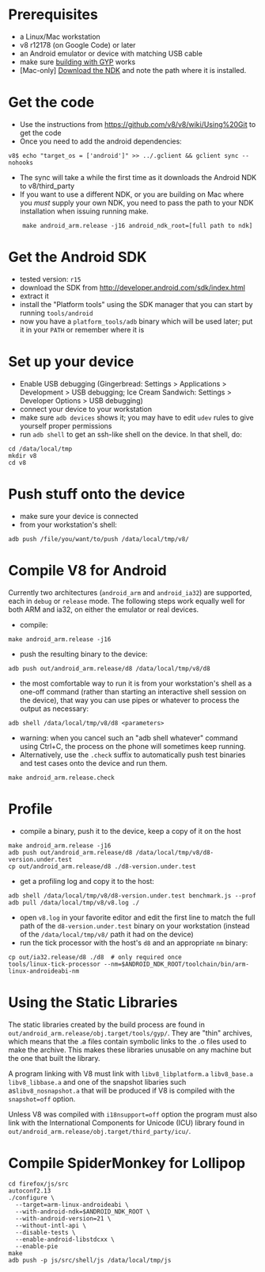 # Prerequisites
  * a Linux/Mac workstation
  * v8 r12178 (on Google Code) or later
  * an Android emulator or device with matching USB cable
  * make sure [building with GYP](https://github.com/v8/v8/wiki/Building%20with%20Gyp) works
  * [Mac-only] [Download the NDK](http://developer.android.com/ndk/downloads/index.html) and note the path where it is installed. 


# Get the code

  * Use the instructions from https://github.com/v8/v8/wiki/Using%20Git to get the code
  * Once you need to add the android dependencies:
```
v8$ echo "target_os = ['android']" >> ../.gclient && gclient sync --nohooks
```
  * The sync will take a while the first time as it downloads the Android NDK to v8/third\_party
  * If you want to use a different NDK, or you are building on Mac where you *must* supply your own NDK, you need to pass the path to your NDK installation when issuing running make.
```
    make android_arm.release -j16 android_ndk_root=[full path to ndk]
```


# Get the Android SDK
  * tested version: `r15`
  * download the SDK from http://developer.android.com/sdk/index.html
  * extract it
  * install the "Platform tools" using the SDK manager that you can start by running `tools/android`
  * now you have a `platform_tools/adb` binary which will be used later; put it in your `PATH` or remember where it is


# Set up your device
  * Enable USB debugging (Gingerbread: Settings > Applications > Development > USB debugging; Ice Cream Sandwich: Settings > Developer Options > USB debugging)
  * connect your device to your workstation
  * make sure `adb devices` shows it; you may have to edit `udev` rules to give yourself proper permissions
  * run `adb shell` to get an ssh-like shell on the device. In that shell, do:
```
cd /data/local/tmp
mkdir v8
cd v8
```


# Push stuff onto the device
  * make sure your device is connected
  * from your workstation's shell:
```
adb push /file/you/want/to/push /data/local/tmp/v8/
```


# Compile V8 for Android
Currently two architectures (`android_arm` and `android_ia32`) are supported, each in `debug` or `release` mode. The following steps work equally well for both ARM and ia32, on either the emulator or real devices.
  * compile:
```
make android_arm.release -j16
```
  * push the resulting binary to the device:
```
adb push out/android_arm.release/d8 /data/local/tmp/v8/d8
```
  * the most comfortable way to run it is from your workstation's shell as a one-off command (rather than starting an interactive shell session on the device), that way you can use pipes or whatever to process the output as necessary:
```
adb shell /data/local/tmp/v8/d8 <parameters>
```
  * warning: when you cancel such an "adb shell whatever" command using Ctrl+C, the process on the phone will sometimes keep running.
  * Alternatively, use the `.check` suffix to automatically push test binaries and test cases onto the device and run them.
```
make android_arm.release.check
```


# Profile
  * compile a binary, push it to the device, keep a copy of it on the host
```
make android_arm.release -j16
adb push out/android_arm.release/d8 /data/local/tmp/v8/d8-version.under.test
cp out/android_arm.release/d8 ./d8-version.under.test
```
  * get a profiling log and copy it to the host:
```
adb shell /data/local/tmp/v8/d8-version.under.test benchmark.js --prof
adb pull /data/local/tmp/v8/v8.log ./
```
  * open `v8.log` in your favorite editor and edit the first line to match the full path of the `d8-version.under.test` binary on your workstation (instead of the `/data/local/tmp/v8/` path it had on the device)
  * run the tick processor with the host's `d8` and an appropriate `nm` binary:
```
cp out/ia32.release/d8 ./d8  # only required once
tools/linux-tick-processor --nm=$ANDROID_NDK_ROOT/toolchain/bin/arm-linux-androideabi-nm
```


# Using the Static Libraries

The static libraries created by the build process are found in `out/android_arm.release/obj.target/tools/gyp/`. They are "thin" archives, which means that the .a files contain symbolic links to the .o files used to make the archive. This makes these libraries unusable on any machine but the one that built the library. 

A program linking with V8 must link with `libv8_libplatform.a` `libv8_base.a` `libv8_libbase.a` and one of the snapshot libaries such as`libv8_nosnapshot.a` that will be produced if V8 is compiled with the `snapshot=off` option.

Unless V8 was compiled with `i18nsupport=off` option the program must also link with the International Components for Unicode (ICU) library found in `out/android_arm.release/obj.target/third_party/icu/`.

# Compile SpiderMonkey for Lollipop
```
cd firefox/js/src
autoconf2.13
./configure \
  --target=arm-linux-androideabi \
  --with-android-ndk=$ANDROID_NDK_ROOT \
  --with-android-version=21 \
  --without-intl-api \
  --disable-tests \
  --enable-android-libstdcxx \
  --enable-pie
make
adb push -p js/src/shell/js /data/local/tmp/js
```